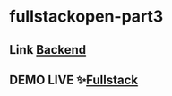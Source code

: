 # fullstackopen-part3

## Link [Backend](https://sleepy-lake-84219.herokuapp.com/api/persons)

## DEMO LIVE ✨[Fullstack](https://sleepy-lake-84219.herokuapp.com)
